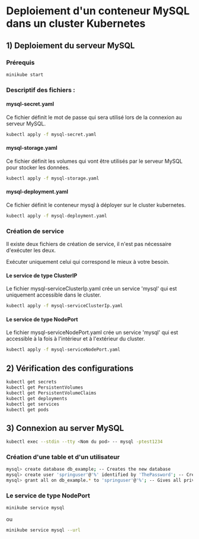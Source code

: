 # Deploiement d'un conteneur MySQL dans un cluster Kubernetes 

## 1) Deploiement du serveur MySQL
### Prérequis
```bash
minikube start
```
### Descriptif des fichiers : 

#### mysql-secret.yaml
Ce fichier définit le mot de passe qui sera utilisé lors de la connexion au serveur MySQL.
```bash
kubectl apply -f mysql-secret.yaml
```

#### mysql-storage.yaml
Ce fichier définit les volumes qui vont être utilisés par le serveur MySQL pour stocker les données. 
```bash
kubectl apply -f mysql-storage.yaml
```
#### mysql-deployment.yaml
Ce fichier définit le conteneur mysql à déployer sur le cluster kubernetes.
```bash
kubectl apply -f mysql-deployment.yaml
```
### Création de service
Il existe deux fichiers de création de service, il n'est pas nécessaire d'exécuter les deux.

Exécuter uniquement celui qui correspond le mieux à votre besoin.
#### Le service de type ClusterIP 
Le fichier mysql-serviceClusterIp.yaml crée un service 'mysql' qui est uniquement accessible dans le cluster. 
```bash
kubectl apply -f mysql-serviceClusterIp.yaml
```
#### Le service de type NodePort
Le fichier mysql-serviceNodePort.yaml crée un service 'mysql' qui est accessible à la fois à l'intérieur et à l'extérieur du cluster.
```bash
kubectl apply -f mysql-serviceNodePort.yaml
```

## 2) Vérification des configurations
```bash
kubectl get secrets
kubectl get PersistentVolumes
kubectl get PersistentVolumeClaims
kubectl get deployments
kubectl get services
kubectl get pods
```
## 3) Connexion au server MySQL 
```bash
kubectl exec --stdin --tty <Nom du pod> -- mysql -ptest1234
```

### Création d'une table et d'un utilisateur
```bash
mysql> create database db_example; -- Creates the new database
mysql> create user 'springuser'@'%' identified by 'ThePassword'; -- Creates the user
mysql> grant all on db_example.* to 'springuser'@'%'; -- Gives all privileges to the new user on the newly created database
```

### Le service de type NodePort
```bash
minikube service mysql 
```
ou 
```bash
minikube service mysql --url
```




